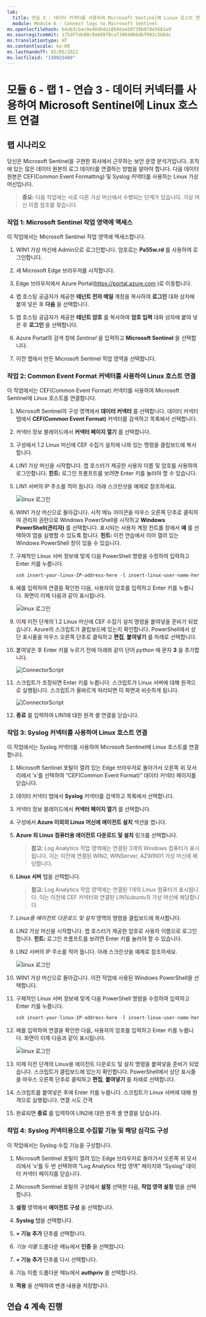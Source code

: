 ```yaml
---
lab:
  title: 연습 3 - 데이터 커넥터를 사용하여 Microsoft Sentinel에 Linux 호스트 연결
  module: Module 6 - Connect logs to Microsoft Sentinel
ms.openlocfilehash: b4ab3cbac9e48dbda18b9daa58739b878e5661a0
ms.sourcegitcommit: 175df7de88c9a609f8caf39840664bf992c5b6dc
ms.translationtype: HT
ms.contentlocale: ko-KR
ms.lasthandoff: 02/05/2022
ms.locfileid: "138025488"
---
```

# <a name="module-6---lab-1---exercise-3---connect-linux-hosts-to-microsoft-sentinel-using-data-connectors"></a>모듈 6 - 랩 1 - 연습 3 - 데이터 커넥터를 사용하여 Microsoft Sentinel에 Linux 호스트 연결

## <a name="lab-scenario"></a>랩 시나리오

당신은 Microsoft Sentinel을 구현한 회사에서 근무하는 보안 운영 분석가입니다. 조직에 있는 많은 데이터 원본의 로그 데이터를 연결하는 방법을 알아야 합니다. 다음 데이터 원본은 CEF(Common Event Formatting) 및 Syslog 커넥터를 사용하는 Linux 가상 머신입니다.


>**중요:** 다음 작업에는 서로 다른 가상 머신에서 수행되는 단계가 있습니다. 가상 머신 이름 참조를 찾습니다.

### <a name="task-1-access-the-microsoft-sentinel-workspace"></a>작업 1: Microsoft Sentinel 작업 영역에 액세스

이 작업에서는 Microsoft Sentinel 작업 영역에 액세스합니다.

1. WIN1 가상 머신에 Admin으로 로그인합니다. 암호로는 **Pa55w.rd** 를 사용하여 로그인합니다.  

1. 새 Microsoft Edge 브라우저를 시작합니다.

1. Edge 브라우저에서 Azure Portal(https://portal.azure.com )로 이동합니다.

1. 랩 호스팅 공급자가 제공한 **테넌트 전자 메일** 계정을 복사하여 **로그인** 대화 상자에 붙여 넣은 후 **다음** 을 선택합니다.

1. 랩 호스팅 공급자가 제공한 **테넌트 암호** 를 복사하여 **암호 입력** 대화 상자에 붙여 넣은 후 **로그인** 을 선택합니다.

1. Azure Portal의 검색 창에 *Sentinel* 을 입력하고 **Microsoft Sentinel** 을 선택합니다.

1. 이전 랩에서 만든 Microsoft Sentinel 작업 영역을 선택합니다.


### <a name="task-2-connect-a-linux-host-using-the-common-event-format-connector"></a>작업 2: Common Event Format 커넥터를 사용하여 Linux 호스트 연결

이 작업에서는 CEF(Common Event Format) 커넥터를 사용하여 Microsoft Sentinel에 Linux 호스트를 연결합니다.

1. Microsoft Sentinel의 구성 영역에서 **데이터 커넥터** 를 선택합니다. 데이터 커넥터 탭에서 **CEF(Common Event Format)** 커넥터를 검색하고 목록에서 선택합니다.

1. 커넥터 정보 블레이드에서 **커넥터 페이지 열기** 를 선택합니다.

1. 구성에서 1.2 Linux 머신에 CEF 수집기 설치에 나와 있는 명령을 클립보드에 복사합니다. 

1. LIN1 가상 머신을 시작합니다. 랩 호스터가 제공한 사용자 이름 및 암호를 사용하여 로그인합니다. **힌트:** 로그인 프롬프트를 보려면 Enter 키를 눌러야 할 수 있습니다. 

1. LIN1 서버의 IP 주소를 적어 둡니다. 아래 스크린샷을 예제로 참조하세요.

   ![linux 로그인](../Media/LinuxLoginExample.png)

1. WIN1 가상 머신으로 돌아갑니다. 시작 메뉴 아이콘을 마우스 오른쪽 단추로 클릭하여 관리자 권한으로 Windows PowerShell을 시작하고 **Windows PowerShell(관리자)** 를 선택합니다. 표시되는 사용자 계정 컨트롤 창에서 **예** 를 선택하여 앱을 실행할 수 있도록 합니다. **힌트:** 이전 연습에서 이미 열려 있는 Windows PowerShell 창이 있을 수 있습니다.

1. 구체적인 Linux 서버 정보에 맞게 다음 PowerShell 명령을 수정하여 입력하고 Enter 키를 누릅니다.

   ```PowerShell
   ssh insert-your-linux-IP-address-here -l insert-linux-user-name-here
   ```

1. 예를 입력하여 연결을 확인한 다음, 사용자의 암호를 입력하고 Enter 키를 누릅니다. 화면이 이제 다음과 같이 표시됩니다.

   ![linux 로그인](../Media/PSconnectLinux.png)

1. 이제 이전 단계의 1.2 Linux 머신에 CEF 수집기 설치 명령을 붙여넣을 준비가 되었습니다. Azure의 스크립트가 클립보드에 있는지 확인합니다. PowerShell에서 상단 표시줄을 마우스 오른쪽 단추로 클릭하고 **편집**, **붙여넣기** 를 차례로 선택합니다. 

1. 붙여넣은 후 Enter 키를 누르기 전에 아래와 같이 단어 *python* 에 문자 **3** 을 추가합니다.

   ![ConnectorScript](../Media/ConnectorScript.png)


1. 스크립트가 조정되면 Enter 키를 누릅니다. 스크립트가 Linux 서버에 대해 원격으로 실행됩니다. 스크립트가 올바르게 처리되면 이 화면과 비슷하게 됩니다.

   ![ConnectorScript](../Media/LinuxConnected.png)

1. **종료** 를 입력하여 LIN1에 대한 원격 셸 연결을 닫습니다.


### <a name="task-3-connect-a-linux-host-using-the-syslog-connector"></a>작업 3: Syslog 커넥터를 사용하여 Linux 호스트 연결

이 작업에서는 Syslog 커넥터를 사용하여 Microsoft Sentinel에 Linux 호스트를 연결합니다.

1. Microsoft Sentinel 포털이 열려 있는 Edge 브라우저로 돌아가서 오른쪽 위 모서리에서 ‘x’를 선택하여 “CEF(Common Event Format)” 데이터 커넥터 페이지를 닫습니다. 

1. 데이터 커넥터 탭에서 **Syslog** 커넥터를 검색하고 목록에서 선택합니다.

1. 커넥터 정보 블레이드에서 **커넥터 페이지 열기** 를 선택합니다.

1. 구성에서 **Azure 이외의 Linux 머신에 에이전트 설치** 섹션을 엽니다.

1. **Azure 외 Linux 컴퓨터용 에이전트 다운로드 및 설치** 링크를 선택합니다. 

    >**참고:** Log Analytics 작업 영역에는 연결된 3개의 Windows 컴퓨터가 표시됩니다. 이는 이전에 연결된 WIN2, WINServer, AZWIN01 가상 머신에 해당합니다.

1. **Linux 서버** 탭을 선택합니다.

    >**참고:** Log Analytics 작업 영역에는 연결된 1개의 Linux 컴퓨터가 표시됩니다. 이는 이전에 CEF 커넥터와 연결된 LIN1(ubuntu1) 가상 머신에 해당합니다.

1. *Linux용 에이전트 다운로드 및 설치* 영역의 명령을 클립보드에 복사합니다.

1. LIN2 가상 머신을 시작합니다. 랩 호스터가 제공한 암호로 사용자 이름으로 로그인합니다. **힌트:** 로그인 프롬프트를 보려면 Enter 키를 눌러야 할 수 있습니다.

1. LIN2 서버의 IP 주소를 적어 둡니다. 아래 스크린샷을 예제로 참조하세요.

   ![linux 로그인](../Media/LinuxLoginExample.png)

1. WIN1 가상 머신으로 돌아갑니다. 이전 작업에 사용된 Windows PowerShell을 선택합니다.

1. 구체적인 Linux 서버 정보에 맞게 다음 PowerShell 명령을 수정하여 입력하고 Enter 키를 누릅니다.

   ```PowerShell
   ssh insert-your-linux-IP-address-here -l insert-linux-user-name-here
   ```

1. 예를 입력하여 연결을 확인한 다음, 사용자의 암호를 입력하고 Enter 키를 누릅니다. 화면이 이제 다음과 같이 표시됩니다.

   ![linux 로그인](../Media/PSconnectLinux.png)

1. 이제 이전 단계의 Linux용 에이전트 다운로드 및 설치 명령을 붙여넣을 준비가 되었습니다. 스크립트가 클립보드에 있는지 확인합니다. PowerShell에서 상단 표시줄을 마우스 오른쪽 단추로 클릭하고 **편집**, **붙여넣기** 를 차례로 선택합니다.

1. 스크립트를 붙여넣은 후에 Enter 키를 누릅니다. 스크립트가 Linux 서버에 대해 원격으로 실행됩니다. 연결 시도 간격

1. 완료되면 **종료** 를 입력하여 LIN2에 대한 원격 셸 연결을 닫습니다.


### <a name="task-4-configure-the-facilities-you-want-to-collect-and-their-severities-for-the-syslog-connector"></a>작업 4: Syslog 커넥터용으로 수집할 기능 및 해당 심각도 구성

이 작업에서는 Syslog 수집 기능을 구성합니다.

1. Microsoft Sentinel 포털이 열려 있는 Edge 브라우저로 돌아가서 오른쪽 위 모서리에서 ‘x’를 두 번 선택하여 “Log Analytics 작업 영역” 페이지와 “Syslog” 데이터 커넥터 페이지를 닫습니다.

1. Microsoft Sentinel 포털의 구성에서 **설정** 선택한 다음, **작업 영역 설정** 탭을 선택합니다.

1. **설정** 영역에서 **에이전트 구성** 을 선택합니다.

1. **Syslog** 탭을 선택합니다.

1. **+ 기능 추가** 단추를 선택합니다.

1. *기능 이름* 드롭다운 메뉴에서 **인증** 을 선택합니다.

1. **+ 기능 추가** 단추를 다시 선택합니다.

1. 기능 이름 드롭다운 메뉴에서 **authpriv** 를 선택합니다.

1. **적용** 을 선택하여 변경 내용을 저장합니다.

## <a name="proceed-to-exercise-4"></a>연습 4 계속 진행

